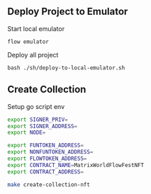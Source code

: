 ## Deploy Project to Emulator

Start local emulator

`flow emulator`

Deploy all project

`bash ./sh/deploy-to-local-emulator.sh`

## Create Collection
Setup go script env
```bash
export SIGNER_PRIV=
export SIGNER_ADDRESS=
export NODE=

export FUNTOKEN_ADDRESS=
export NONFUNTOKEN_ADDRESS=
export FLOWTOKEN_ADDRESS=
export CONTRACT_NAME=MatrixWorldFlowFestNFT
export CONTRACT_ADDRESS=

make create-collection-nft
```
